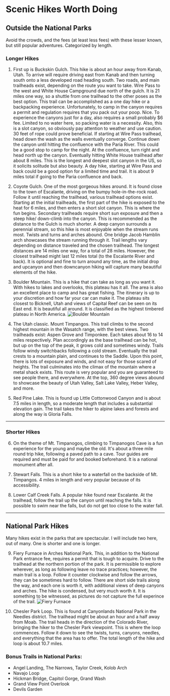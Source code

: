 # Scenic Hikes Worth Doing
## Outside the National Parks
Avoid the crowds, and the fees (at least less fees) with these lesser known, but still popular adventures. Categorized by length.
### Longer Hikes
1. First up is Buckskin Gulch. This hike is about an hour away from Kanab, Utah. To arrive will require driving east from Kanab and then turning south onto a less developed road heading south. Two roads, and main trailheads exist, depending on the route you want to take. Wire Pass to the west and White House Campground due north of the gulch. It is 21 miles one way, so a shuttle from one trailhead to the other poses as the best option. This trail can be accomplished as a one day hike or a backpacking experience. Unfortunately, to camp in the canyon requires a permit and regulation requires that you pack out your poop. Nice. To experience the canyons just for a day, also requires a small probably $6 fee. Limited to no water here, so packing water is a necessity. Also, this is a slot canyon, so obviously pay attention to weather and use caution. 30 feet of rope could prove beneficial.
If starting at Wire Pass trailhead, head down the wash as the walls eventually converge. Continue down the canyon until hitting the confluence with the Paria River. This could be a good stop to camp for the night. At the confluence, turn right and head north up the canyon. Eventually hitting White House trailhead after about 8 miles. 
This is the longest and deepest slot canyon in the US, so it solicits solitude but also beauty. A day hike, starting at Wire Pass and back could be a good option for a limited time and trail. It is about 9 miles total if going to the Paria confluence and back.

2. Coyote Gulch. One of the most gorgeous hikes around. It is found close to the town of Escalante, driving on the bumpy hole-in-the-rock road. Follow it until reaching the trailhead, various trailhead options exist. Starting at the initial trailheads, the first part of the hike is exposed to the heat for 6 miles, and then enters a short slot canyon. This is where the fun begins. Secondary trailheads require short sun exposure and then a steep hike/ down-climb into the canyon. This is recommended as the distance to the Gulch is much shorter.  A deep canyon surrounds a perennial stream, so this hike is most enjoyable when the stream runs most. Twists and turns and arches abound. One bridge Jacob Hamblin arch showcases the stream running through it. Trail lengths vary depending on distance traveled and the chosen trailhead. The longest distances are 14 miles one way, for a total of 28 miles. However, the closest trailhead might last 12 miles total (to the Escalante River and back). It is optional and fine to turn around any time, as the initial drop and upcanyon and then downcanyon hiking will capture many beautiful elements of the hike.
3. Boulder Mountain. This is a hike that can take as long as you want it. With hikes to lakes and overlooks, this plateau has it all. The area is also an excellent place to camp and has great fishing. The itinerary is up to your discretion and how far your car can make it. The plateau sits closest to Bicknell, Utah and views of Capital Reef can be seen on its East end. It is beautiful all around. It is classified as the highest timbered plateau in North America. ![Boulder Mountain](https://wildlandtrekking.com/content/uploads/2021/04/image-boulder-mountain11.jpg)
4. The Utah classic. Mount Timpangos. This trail climbs to the second highest mountain in the Wasatch range, with the best views. Two trailheads exist: Aspen Grove and Timponkee. Each takes about 16 to 14 miles respectively. Plan accordingly as the base trailhead can be hot, but up on the top of the peak, it grows cold and sometimes windy. Trails follow windy switchbacks following a cold stream. Eventually the trail crests to a mountain plain, and continues to the Saddle. Upon this point, there is lots of exposure and winds, and not easy for those scared of heights. The trail culminates into the climax of the mountain where a metal shack exists. This route is very popular and you are guaranteed to see people there, and everywhere. At the top, 360 degree views abound to showcase the beauty of Utah Valley, Salt Lake Valley, Heber Valley, and more.
5. Red Pine Lake. This is found up Little Cottonwood Canyon and is about 7.5 miles in length, so a moderate length that includes a substantial elevation gain. The trail takes the hiker to alpine lakes and forests and along the way is Gloria Falls.

---

### Shorter Hikes
6. On the theme of Mt. Timpanogos, climbing to Timpanogos Cave is a fun experience for the young and maybe the old. It's about a three mile round trip hike, following a paved path to a cave. Tour guides are required and must be paid for and booked beforehand. It is a national monument after all.

7. Stewart Falls. This is a short hike to a waterfall on the backside of Mt. Timpangos. 4 miles in length and very popular because of its accessibility.

8. Lower Calf Creek Falls. A popular hike found near Escalante. At the trailhead, follow the trail up the canyon until reaching the falls. It is possible to swim near the falls, but do not get too close to the water fall.

---

## National Park Hikes
Many hikes exist in the parks that are spectacular. I will include two here, out of many. One is shorter and one is longer.

9. Fiery Furnace in Arches National Park. This, in addition to the National Park entrance fee, requires a permit that is tough to acquire. Drive to the trailhead at the northern portion of the park. It is permissible to explore wherever, as long as following leave no trace practices; however, the main trail is a loop. Follow it counter clockwise and follow the arrows, they can be sometimes hard to follow. There are short side trails along the way, and each one is worth it, with additional views of deep canyons and arches. The hike is condensed, but very much worth it. It is something to be witnessed, as pictures do not capture the full experince of the trail. ![Fiery Furnace](https://www.hikingwalking.com/files/US/UT/fiery_furnace/lrg_ut_P1270003.jpg)

10. Chesler Park Loop. This is found at Canyonlands National Park in the Needles district. The trailhead might be about an hour and a half away from Moab. The trail heads in the direction of the Colorado River, bringing the hiker to the Chesler Park viewpoint. This is where the loop commences. Follow it down to see the twists, turns, canyons, needles, and everything that the area has to offer. The total length of the hike and loop is about 10.7 miles.

### Bonus Trails in National Parks:
- Angel Landing, The Narrows, Taylor Creek, Kolob Arch
- Navajo Loop
- Hickman Bridge, Capitol Gorge, Grand Wash
- Grand View Point Overlook
- Devils Garden


